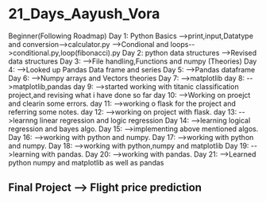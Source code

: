 # 21_Days_Aayush_Vora
Beginner(Following Roadmap)
Day 1: Python Basics 
        -->print,input,Datatype and conversion-->calculator.py
        -->Condional and loops-->conditional.py,loop(fibonacci).py
Day 2: python data structures
        -->Revised data structures 
Day 3:  -->File handling,Functions and numpy (Theories)
Day 4:  -->Looked up Pandas Data frame and series
Day 5:  -->Pandas dataframe 
Day 6:  -->Numpy arrays and Vectors theories
Day 7:  -->matplotlib
day 8:  -->matplotlib,pandas
day 9:  -->started working with titanic classification project,and revising what i have done so far 
day 10: -->Working on proejct and clearin some errors.
day 11: -->working o flask for the project and referring some notes.
day 12: -->working on project with flask. 
day 13: -->learnng linear regression and logic regression
Day 14: -->learning logical regression and bayes algo.
Day 15: -->implementing above mentioned algos.
Day 16: -->working with python and numpy.
Day 17: -->working with python and numpy.
Day 18: -->working with python,numpy and matplotlib
Day 19: -->learning with pandas.
Day 20: -->working with pandas.
Day 21: -->Learned python numpy and matplotlib as well as pandas 
## Final Project --> Flight price prediction ##




